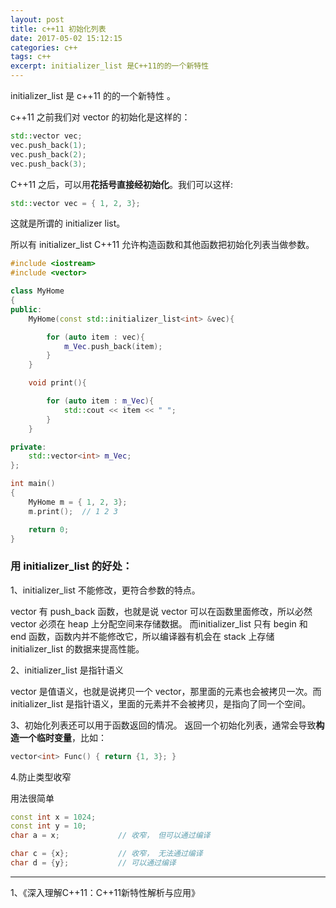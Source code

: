 ```yaml
---
layout: post
title: c++11 初始化列表
date: 2017-05-02 15:12:15
categories: c++  
tags: c++  
excerpt: initializer_list 是C++11的的一个新特性
---
```



initializer_list 是 c++11 的的一个新特性 。

c++11 之前我们对 vector 的初始化是这样的：

```c++
std::vector vec;
vec.push_back(1);
vec.push_back(2);
vec.push_back(3);

```

C++11 之后，可以用**花括号直接经初始化**。我们可以这样:

```c++
std::vector vec = { 1, 2, 3};
```

这就是所谓的 initializer list。

所以有 initializer_list C++11 允许构造函数和其他函数把初始化列表当做参数。

```c++
#include <iostream>
#include <vector>

class MyHome
{
public:
    MyHome(const std::initializer_list<int> &vec){

        for (auto item : vec){
            m_Vec.push_back(item);
        }
    }

	void print(){

		for (auto item : m_Vec){
        	std::cout << item << " ";
    	}
    }

private:
    std::vector<int> m_Vec;
};

int main()
{
    MyHome m = { 1, 2, 3};
    m.print();  // 1 2 3

    return 0;
}
```

### 用 initializer_list 的好处：

1、initializer_list 不能修改，更符合参数的特点。

vector 有 push_back 函数，也就是说 vector 可以在函数里面修改，所以必然 vector 必须在 heap 上分配空间来存储数据。
而initializer_list 只有 begin 和 end 函数，函数内并不能修改它，所以编译器有机会在 stack 上存储 initializer_list 的数据来提高性能。
 
2、initializer_list 是指针语义

vector 是值语义，也就是说拷贝一个 vector，那里面的元素也会被拷贝一次。而 initializer_list 是指针语义，里面的元素并不会被拷贝，是指向了同一个空间。


3、初始化列表还可以用于函数返回的情况。 返回一个初始化列表，通常会导致**构造一个临时变量**，比如：
 
```c++
vector<int> Func() { return {1, 3}; }
```

4.防止类型收窄

用法很简单

```c++
const int x = 1024; 
const int y = 10; 
char a = x;             // 收窄， 但可以通过编译 

char c = {x};           // 收窄， 无法通过编译 
char d = {y};           // 可以通过编译
```


---
1、《深入理解C++11：C++11新特性解析与应用》
